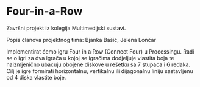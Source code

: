 # Four-in-a-Row

Završni projekt iz kolegija Multimedijski sustavi.

Popis članova projektnog tima: Bjanka Bašić, Jelena Lončar

Implementirat ćemo igru Four in a Row (Connect Four) u Processingu.
Radi se o igri za dva igrača u kojoj se igračima dodjeljuje vlastita boja te naizmjenično ubacuju obojene diskove u rešetku sa 7 stupaca i 6 redaka. Cilj je igre formirati horizontalnu, vertikalnu ili dijagonalnu liniju sastavljenu od 4 diska vlastite boje.
